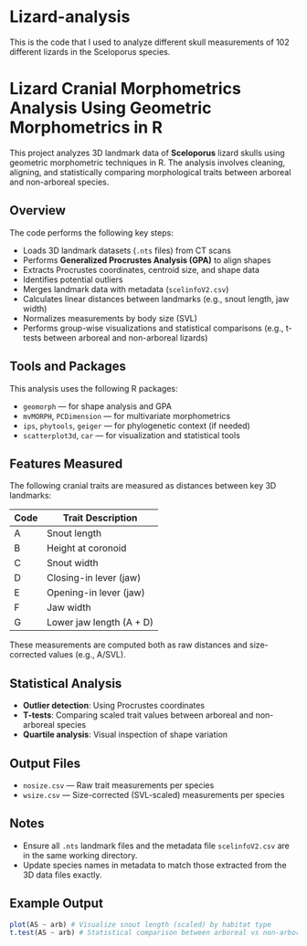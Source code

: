 # Lizard-analysis
This is the code that I used to analyze different skull measurements of 102 different lizards in the Sceloporus species.
# Lizard Cranial Morphometrics Analysis Using Geometric Morphometrics in R

This project analyzes 3D landmark data of **Sceloporus** lizard skulls using geometric morphometric techniques in R. The analysis involves cleaning, aligning, and statistically comparing morphological traits between arboreal and non-arboreal species.

## Overview

The code performs the following key steps:

- Loads 3D landmark datasets (`.nts` files) from CT scans
- Performs **Generalized Procrustes Analysis (GPA)** to align shapes
- Extracts Procrustes coordinates, centroid size, and shape data
- Identifies potential outliers
- Merges landmark data with metadata (`scelinfoV2.csv`)
- Calculates linear distances between landmarks (e.g., snout length, jaw width)
- Normalizes measurements by body size (SVL)
- Performs group-wise visualizations and statistical comparisons (e.g., t-tests between arboreal and non-arboreal lizards)

## Tools and Packages

This analysis uses the following R packages:

- `geomorph` — for shape analysis and GPA
- `mvMORPH`, `PCDimension` — for multivariate morphometrics
- `ips`, `phytools`, `geiger` — for phylogenetic context (if needed)
- `scatterplot3d`, `car` — for visualization and statistical tools

## Features Measured

The following cranial traits are measured as distances between key 3D landmarks:

| Code | Trait Description             |
|------|-------------------------------|
| A    | Snout length                  |
| B    | Height at coronoid            |
| C    | Snout width                   |
| D    | Closing-in lever (jaw)        |
| E    | Opening-in lever (jaw)        |
| F    | Jaw width                     |
| G    | Lower jaw length (A + D)      |

These measurements are computed both as raw distances and size-corrected values (e.g., A/SVL).

## Statistical Analysis

- **Outlier detection**: Using Procrustes coordinates
- **T-tests**: Comparing scaled trait values between arboreal and non-arboreal species
- **Quartile analysis**: Visual inspection of shape variation

## Output Files

- `nosize.csv` — Raw trait measurements per species
- `wsize.csv` — Size-corrected (SVL-scaled) measurements per species

## Notes

- Ensure all `.nts` landmark files and the metadata file `scelinfoV2.csv` are in the same working directory.
- Update species names in metadata to match those extracted from the 3D data files exactly.

## Example Output

```r
plot(AS ~ arb) # Visualize snout length (scaled) by habitat type
t.test(AS ~ arb) # Statistical comparison between arboreal vs non-arboreal species

